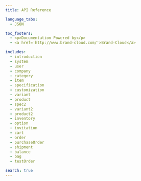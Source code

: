 ```yaml
---
title: API Reference

language_tabs:
  - JSON

toc_footers:
  - <p>Documentation Powered by</p>
  - <a href='http://www.brand-cloud.com/'>Brand-Cloud</a>

includes:
  - introduction
  - system
  - user
  - company
  - category
  - item
  - specification
  - customization
  - variant
  - product
  - spec2
  - variant2
  - product2
  - inventory
  - option
  - invitation
  - cart
  - order
  - purchaseOrder
  - shipment
  - balance
  - bag
  - testOrder

search: true
---
```

